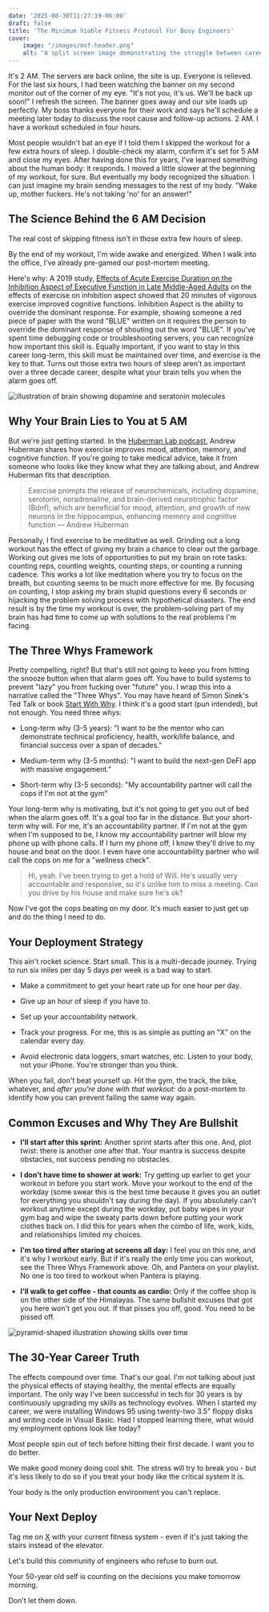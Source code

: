 ```yaml
---
date: '2025-08-30T11:27:19-06:00'
draft: false
title: 'The Minimum Viable Fitness Protocol For Busy Engineers'
cover:
    image: "/images/mvf-header.png"
    alt: "A split screen image demonstrating the struggle between career and fitness demands. Judging by the model's nipples, it's apparently quite cold in the room."
---
```


It's 2 AM. The servers are back online, the site is up. Everyone is relieved. For the last six hours, I had been watching the banner on my second monitor out of the corner of my eye. "It's not you, it's us. We'll be back up soon!" I refresh the screen. The banner goes away and our site loads up perfectly. My boss thanks everyone for their work and says he'll schedule a meeting later today to discuss the root cause and follow-up actions. 2 AM. I have a workout scheduled in four hours.

Most people wouldn't bat an eye if I told them I skipped the workout for a few extra hours of sleep. I double-check my alarm, confirm it's set for 5 AM and close my eyes. After having done this for years, I've learned something about the human body: it responds. I moved a little slower at the beginning of my workout, for sure. But eventually my body recognized the situation. I can just imagine my brain sending messages to the rest of my body. "Wake up, mother fuckers. He's not taking 'no' for an answer!"

## The Science Behind the 6 AM Decision

The real cost of skipping fitness isn't in those extra few hours of sleep.

By the end of my workout,  I'm wide awake and energized. When I walk into the office, I've already pre-gamed our post-mortem meeting.

Here's why: A 2019 study, [Effects of Acute Exercise Duration on the Inhibition Aspect of Executive Function in Late Middle-Aged Adults](https://pmc.ncbi.nlm.nih.gov/articles/PMC6735360/) on the effects of exercise on inhibition aspect showed that 20 minutes of vigorous exercise improved cognitive functions. Inhibition Aspect is the ability to override the dominant response. For example, showing someone a red piece of paper with the word "BLUE" written on it requires the person to override the dominant response of shouting out the word "BLUE". If you've spent time debugging code or troubleshooting servers, you can recognize how important this skill is. Equally important, if you want to stay in this career long-term, this skill must be maintained over time, and exercise is the key to that. Turns out those extra two hours of sleep aren't as important over a three decade career, despite what your brain tells you when the alarm goes off.

![illustration of brain showing dopamine and seratonin molecules](/images/mvf-1.png)

## Why Your Brain Lies to You at 5 AM

But we're just getting started. In the [Huberman Lab podcast](https://www.hubermanlab.com/episode/how-to-use-exercise-to-improve-your-brains-health-longevity-performance), Andrew Huberman shares how exercise improves mood, attention, memory, and cognitive function. If you're going to take medical advice, take it from someone who looks like they know what they are talking about, and Andrew Huberman fits that description.

> Exercise prompts the release of neurochemicals, including dopamine, serotonin, noradrenaline, and brain-derived neurotrophic factor (Bdnf), which are beneficial for mood, attention, and growth of new neurons in the hippocampus, enhancing memory and cognitive function
> — Andrew Huberman

Personally, I find exercise to be meditative as well. Grinding out a long workout has the effect of giving my brain a chance to clear out the garbage. Working out gives me lots of opportunities to put my brain on rote tasks: counting reps, counting weights, counting steps, or counting a running cadence. This works a lot like meditation where you try to focus on the breath, but counting seems to be much more effective for me. By focusing on counting, I stop asking my brain stupid questions every 6 seconds or hijacking the problem solving process with hypothetical disasters. The end result is by the time my workout is over, the problem-solving part of my brain has had time to come up with solutions to the real problems I'm facing.

## The Three Whys Framework

Pretty compelling, right? But that's still not going to keep you from hitting the snooze button when that alarm goes off. You have to build systems to prevent "lazy" you from fucking over "future" you. I wrap this into a narrative called the "Three Whys". You may have heard of Simon Sinek's Ted Talk or book [Start With Why](https://www.amazon.com/Start-Why-Leaders-Inspire-Everyone/dp/1591846447?hydadcr=21878_13365982&sr=8-1). I think it's a good start (pun intended), but not enough. You need three whys:

- Long-term why (3-5 years):  "I want to be the mentor who can demonstrate technical proficiency, health, work/life balance, and financial success over a span of decades."

- Medium-term why (3-5 months): "I want to build the next-gen DeFI app with massive engagement."

- Short-term why (3-5 seconds): "My accountability partner will call the cops if I'm not at the gym"

Your long-term why is motivating, but it's not going to get you out of bed when the alarm goes off. It's a goal too far in the distance. But your short-term why will. For me, it's an accountability partner. If I'm not at the gym when I'm supposed to be, I know my accountability partner will blow my phone up with phone calls. If I turn my phone off, I know they'll drive to my house and beat on the door. I even have one accountability partner who will call the cops on me for a "wellness check".

> Hi, yeah. I've been trying to get a hold of Will. He's usually very accountable and responsive, so it's unlike him to miss a meeting. Can you drive by his house and make sure he's ok?

Now I've got the cops beating on my door. It's much easier to just get up and do the thing I need to do.

## Your Deployment Strategy

This ain't rocket science. Start small. This is a multi-decade journey. Trying to run six miles per day 5 days per week is a bad way to start.

- Make a commitment to get your heart rate up for one hour per day.

- Give up an hour of sleep if you have to.

- Set up your accountability network.

- Track your progress. For me, this is as simple as putting an "X" on the calendar every day.

- Avoid electronic data loggers, smart watches, etc. Listen to your body, not your iPhone. You're stronger than you think.

When you fail, don't beat yourself up. Hit the gym, the track, the bike, whatever, and _after you're done with that workout:_ do a post-mortem to identify how you can prevent failing the same way again.

## Common Excuses and Why They Are Bullshit

- **I'll start after this sprint:** Another sprint starts after this one. And, plot twist: there is another one after that. Your mantra is success despite obstacles, not success pending no obstacles.

- **I don't have time to shower at work:** Try getting up earlier to get your workout in before you start work. Move your workout to the end of the workday (some swear this is the best time because it gives you an outlet for everything you shouldn't say during the day). If you absolutely can't workout anytime except during the workday, put baby wipes in your gym bag and wipe the sweaty parts down before putting your work clothes back on. I did this for years when the combo of life, work, kids, and relationships limited my choices.

- **I'm too tired after staring at screens all day:** I feel you on this one, and it's why I workout early. But if it's really the only time you can workout, see the Three Whys Framework above. Oh, and Pantera on your playlist. No one is too tired to workout when Pantera is playing.

- **I'll walk to get coffee - that counts as cardio:** Only if the coffee shop is on the other side of the Himalayas. The same bullshit excuses that got you here won't get you out. If that pisses you off, good. You need to be pissed off.

![pyramid-shaped illustration showing skills over time](/images/mvf-2.png)

## The 30-Year Career Truth

The effects compound over time. That's our goal. I'm not talking about just the physical effects of staying healthy, the mental effects are equally important. The only way I've been successful in tech for 30 years is by continuously upgrading my skills as technology evolves. When I started my career, we were installing Windows 95 using twenty-two 3.5" floppy disks and writing code in Visual Basic. Had I stopped learning there, what would my employment options look like today?

Most people spin out of tech before hitting their first decade. I want you to do better.

We make good money doing cool shit. The stress will try to break you - but it's less likely to do so if you treat your body like the critical system it is.

Your body is the only production environment you can't replace.

## Your Next Deploy

Tag me on [X](https://x.com/0xWillButton) with your current fitness system - even if it's just taking the stairs instead of the elevator.

Let's build this community of engineers who refuse to burn out.

Your 50-year old self is counting on the decisions you make tomorrow morning.

Don't let them down.